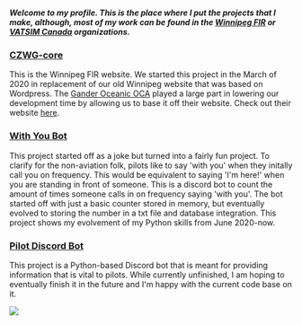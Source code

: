 ##### Welcome to my profile. This is the place where I put the projects that I make, although, most of my work can be found in the [Winnipeg FIR](https://github.com/winnipegfir) or [VATSIM Canada](https://github.com/vatsimcanada) organizations.

### [CZWG-core](https://github.com/winnipegfir/CZWG-core)
This is the Winnipeg FIR website. We started this project in the March of 2020 in replacement of our old Winnipeg website that was based on Wordpress. The [Gander Oceanic OCA](https://github.com/gander-oceanic-fir-vatsim) played a large part in lowering our development time by allowing us to base it off their website. Check out their website [here](https://ganderoceanic.com).

### [With You Bot](https://github.com/winnipegfir/with-you-bot)
This project started off as a joke but turned into a fairly fun project. To clarify for the non-aviation folk, pilots like to say 'with you' when they initally call you on frequency. This would be equivalent to saying 'I'm here!' when you are standing in front of someone. This is a discord bot to count the amount of times someone calls in on frequency saying 'with you'. The bot started off with just a basic counter stored in memory, but eventually evolved to storing the number in a txt file and database integration. This project shows my evolvement of my Python skills from June 2020-now.

### [Pilot Discord Bot](https://github.com/kolbyd/Pilot-Discord-Bot)
This project is a Python-based Discord bot that is meant for providing information that is vital to pilots. While currently unfinished, I am hoping to eventually finish it in the future and I'm happy with the current code base on it.

![](https://github-readme-stats.vercel.app/api?username=kolbyd&theme=nord)
